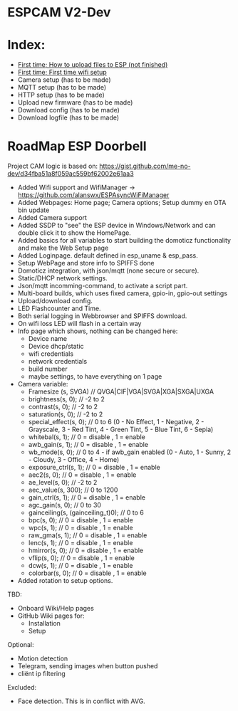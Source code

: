 # ESPCAM V2-Dev

# Index:
- <a href="assets/readme_first_file_upload/README_First_file_upload.md">First time; How to upload files to ESP (not finished)</a>
- <a href="assets/readme_first_wifi_setup/README_First_wifi_setup.md">First time; First time wifi setup</a>
- Camera setup (has to be made)
- MQTT setup (has to be made)
- HTTP setup (has to be made)
- Upload new firmware (has to be made)
- Download config (has to be made)
- Download logfile (has to be made)


# RoadMap ESP Doorbell

Project CAM logic is based on:  <https://gist.github.com/me-no-dev/d34fba51a8f059ac559bf62002e61aa3>

- Added Wifi support and WifiManager -> <https://github.com/alanswx/ESPAsyncWiFiManager>
- Added Webpages: Home page; Camera options; Setup dummy en OTA bin update
- Added Camera support
- Added SSDP to "see" the ESP device in Windows/Network and can double click it to show the HomePage.
- Added basics for all variables to start building the domoticz functionality and make the Web Setup page
- Added Loginpage. default defined in esp_uname & esp_pass.
- Setup WebPage and store info to SPIFFS done
- Domoticz integration, with json/mqtt (none secure or secure).
- Static/DHCP network settings.
- Json/mqtt incomming-command, to activate a script part.
- Multi-board builds, which uses fixed camera, gpio-in, gpio-out settings
- Upload/download config.
- LED Flashcounter and Time.
- Both serial logging in Webbrowser and SPIFFS download.
- On wifi loss LED will flash in a certain way
- Info page which shows, nothing can be changed here:
  - Device name
  - Device dhcp/static
  - wifi credentials
  - network credentials
  - build number
  - maybe settings, to have everything on 1 page
- Camera variable:
  - Framesize (s, SVGA)                // QVGA|CIF|VGA|SVGA|XGA|SXGA|UXGA
  - brightness(s, 0);                  // -2 to 2
  - contrast(s, 0);                    // -2 to 2
  - saturation(s, 0);                  // -2 to 2
  - special_effect(s, 0);              // 0 to 6 (0 - No Effect, 1 - Negative, 2 - Grayscale, 3 - Red Tint, 4 - Green Tint, 5 - Blue Tint, 6 - Sepia)
  - whitebal(s, 1);                    // 0 = disable , 1 = enable
  - awb_gain(s, 1);                    // 0 = disable , 1 = enable
  - wb_mode(s, 0);                     // 0 to 4 - if awb_gain enabled (0 - Auto, 1 - Sunny, 2 - Cloudy, 3 - Office, 4 - Home)
  - exposure_ctrl(s, 1);               // 0 = disable , 1 = enable
  - aec2(s, 0);                        // 0 = disable , 1 = enable
  - ae_level(s, 0);                    // -2 to 2
  - aec_value(s, 300);                 // 0 to 1200
  - gain_ctrl(s, 1);                   // 0 = disable , 1 = enable
  - agc_gain(s, 0);                    // 0 to 30
  - gainceiling(s, (gainceiling_t)0);  // 0 to 6
  - bpc(s, 0);                         // 0 = disable , 1 = enable
  - wpc(s, 1);                         // 0 = disable , 1 = enable
  - raw_gma(s, 1);                     // 0 = disable , 1 = enable
  - lenc(s, 1);                        // 0 = disable , 1 = enable
  - hmirror(s, 0);                     // 0 = disable , 1 = enable
  - vflip(s, 0);                       // 0 = disable , 1 = enable
  - dcw(s, 1);                         // 0 = disable , 1 = enable
  - colorbar(s, 0);                    // 0 = disable , 1 = enable
- Added rotation to setup options.

TBD:

- Onboard Wiki/Help pages
- GitHub Wiki pages for:
  - Installation
  - Setup

Optional:

- Motion detection
- Telegram, sending images when button pushed
- cliënt ip filtering

Excluded:

- Face detection. This is in conflict with AVG.
